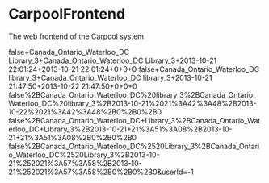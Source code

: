 CarpoolFrontend
===============

The web frontend of the Carpool system

false+Canada_Ontario_Waterloo_DC Library_3+Canada_Ontario_Waterloo_DC Library_3+2013-10-21 22:01:24+2013-10-21 22:01:24+0+0+0
false+Canada_Ontario_Waterloo_DC library_3+Canada_Ontario_Waterloo_DC library_3+2013-10-21 21:47:50+2013-10-22 21:47:50+0+0+0
false%2BCanada_Ontario_Waterloo_DC%20library_3%2BCanada_Ontario_Waterloo_DC%20library_3%2B2013-10-21%2021%3A42%3A48%2B2013-10-22%2021%3A42%3A48%2B0%2B0%2B0
false%2BCanada_Ontario_Waterloo_DC+Library_3%2BCanada_Ontario_Waterloo_DC+Library_3%2B2013-10-21+21%3A51%3A08%2B2013-10-21+21%3A51%3A08%2B0%2B0%2B0
false%2BCanada_Ontario_Waterloo_DC%2520Library_3%2BCanada_Ontario_Waterloo_DC%2520Library_3%2B2013-10-21%252021%3A57%3A58%2B2013-10-21%252021%3A57%3A58%2B0%2B0%2B0&userId=-1
